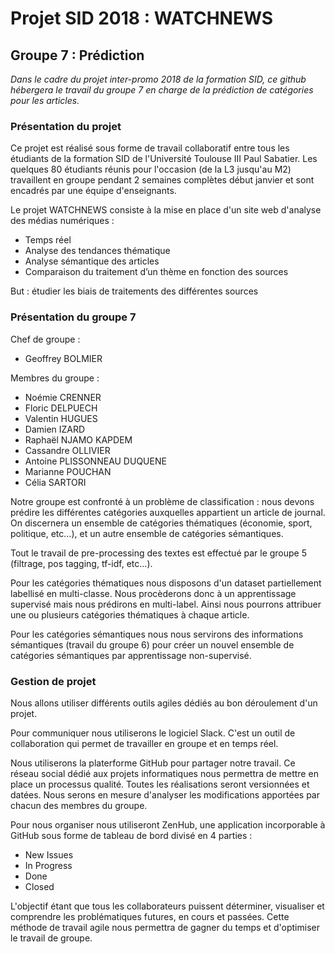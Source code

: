 # Projet SID 2018 : WATCHNEWS
## Groupe 7 : Prédiction

*Dans le cadre du projet inter-promo 2018 de la formation SID, ce github hébergera le travail du groupe 7 en charge de la prédiction de catégories pour les articles.*


### Présentation du projet

Ce projet est réalisé sous forme de travail collaboratif entre tous les étudiants de la formation SID de l'Université Toulouse III Paul Sabatier. Les quelques 80 étudiants réunis pour l'occasion (de la L3 jusqu'au M2) travaillent en groupe pendant 2 semaines complètes début janvier et sont encadrés par une équipe d'enseignants.

Le projet WATCHNEWS consiste à la mise en place d'un site web d'analyse des médias numériques :
- Temps réel
- Analyse des tendances thématique
- Analyse sémantique des articles
- Comparaison du traitement d’un thème en fonction des sources

But : étudier les biais de traitements des différentes sources


### Présentation du groupe 7

Chef de groupe :
- Geoffrey BOLMIER

Membres du groupe :
- Noémie CRENNER
- Floric DELPUECH
- Valentin HUGUES
- Damien IZARD
- Raphaël NJAMO KAPDEM
- Cassandre OLLIVIER
- Antoine PLISSONNEAU DUQUENE
- Marianne POUCHAN
- Célia SARTORI

Notre groupe est confronté à un problème de classification : nous devons prédire les différentes catégories auxquelles appartient un article de journal. On discernera un ensemble de catégories thématiques (économie, sport, politique, etc…), et un autre ensemble de catégories sémantiques.

Tout le travail de pre-processing des textes est effectué par le groupe 5 (filtrage, pos tagging, tf-idf, etc...).

Pour les catégories thématiques nous disposons d'un dataset partiellement labellisé en multi-classe. Nous procèderons donc à un apprentissage supervisé mais nous prédirons en multi-label. Ainsi nous pourrons attribuer une ou plusieurs catégories thématiques à chaque article.

Pour les catégories sémantiques nous nous servirons des informations sémantiques (travail du groupe 6) pour créer un nouvel ensemble de catégories sémantiques par apprentissage non-supervisé.


### Gestion de projet

Nous allons utiliser différents outils agiles dédiés au bon déroulement d'un projet.

Pour communiquer nous utiliserons le logiciel Slack. C'est un outil de collaboration qui permet de travailler en groupe et en temps réel.

Nous utiliserons la platerforme GitHub pour partager notre travail. Ce réseau social dédié aux projets informatiques nous permettra de mettre en place un processus qualité. Toutes les réalisations seront versionnées et datées. Nous serons en mesure d'analyser les modifications apportées par chacun des membres du groupe.

Pour nous organiser nous utiliseront ZenHub, une application incorporable à GitHub sous forme de tableau de bord divisé en 4 parties : 
- New Issues 
- In Progress
- Done
- Closed

L'objectif étant que tous les collaborateurs puissent déterminer, visualiser et comprendre les problématiques futures, en cours et passées. Cette méthode de travail agile nous permettra de gagner du temps et d'optimiser le travail de groupe. 
